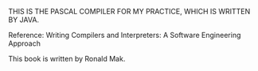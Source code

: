 THIS IS THE PASCAL COMPILER FOR MY PRACTICE, WHICH IS WRITTEN BY JAVA.

Reference: Writing Compilers and Interpreters: A Software Engineering Approach

This book is written by Ronald Mak.
